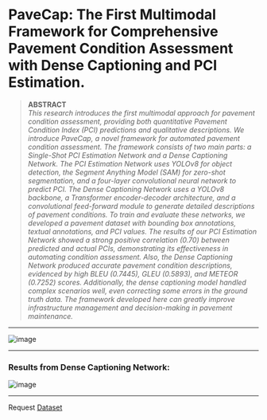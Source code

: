 # PaveCap: The First Multimodal Framework for Comprehensive Pavement Condition Assessment with Dense Captioning and PCI Estimation.
> __ABSTRACT__ <br>
_This research introduces the first multimodal approach for pavement condition assessment, providing both quantitative Pavement Condition Index (PCI) predictions and qualitative descriptions. We introduce PaveCap, a novel framework for automated pavement condition assessment. The framework consists of two main parts: a Single-Shot PCI Estimation Network and a Dense Captioning Network. The PCI Estimation Network uses YOLOv8 for object detection, the Segment Anything Model (SAM) for zero-shot segmentation, and a four-layer convolutional neural network to predict PCI. The Dense Captioning Network uses a YOLOv8 backbone, a Transformer encoder-decoder architecture, and a convolutional feed-forward module to generate detailed descriptions of pavement conditions. To train and evaluate these networks, we developed a pavement dataset with bounding box annotations, textual annotations, and PCI values. The results of our PCI Estimation Network showed a strong positive correlation (0.70) between predicted and actual PCIs, demonstrating its effectiveness in automating condition assessment. Also, the Dense Captioning Network produced accurate pavement condition descriptions, evidenced by high BLEU (0.7445), GLEU (0.5893), and METEOR (0.7252) scores. Additionally, the dense captioning model handled complex scenarios well, even correcting some errors in the ground truth data. The framework developed here can greatly improve infrastructure management and decision-making in pavement maintenance._

---

![image](https://github.com/user-attachments/assets/dbae7861-df31-40cf-96ca-bdccebb6bdef)

--- 

### Results from Dense Captioning Network:
![image](https://github.com/user-attachments/assets/df80aba7-0555-4f53-aede-11c60d07d7b0)

--- 

Request [Dataset](https://drive.google.com/drive/folders/1KuvUORyBN7uQIIjeoaQTGYmrVEGgTPbm?usp=sharing)

